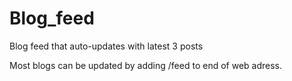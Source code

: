 # Blog_feed
Blog feed that auto-updates with latest 3 posts

Most blogs can be updated by adding /feed to end of web adress.
